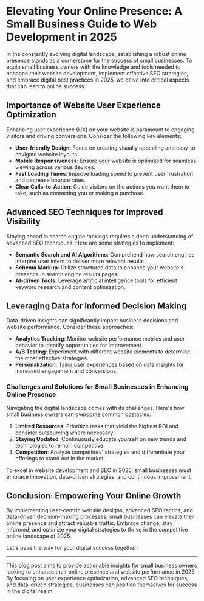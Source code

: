 # Elevating Your Online Presence: A Small Business Guide to Web Development in 2025

In the constantly evolving digital landscape, establishing a robust online presence stands as a cornerstone for the success of small businesses. To equip small business owners with the knowledge and tools needed to enhance their website development, implement effective SEO strategies, and embrace digital best practices in 2025, we delve into critical aspects that can lead to online success.

## Importance of Website User Experience Optimization

Enhancing user experience (UX) on your website is paramount to engaging visitors and driving conversions. Consider the following key elements:

- **User-friendly Design**: Focus on creating visually appealing and easy-to-navigate website layouts.
- **Mobile Responsiveness**: Ensure your website is optimized for seamless viewing across various devices.
- **Fast Loading Times**: Improve loading speed to prevent user frustration and decrease bounce rates.
- **Clear Calls-to-Action**: Guide visitors on the actions you want them to take, such as contacting you or making a purchase.

## Advanced SEO Techniques for Improved Visibility

Staying ahead in search engine rankings requires a deep understanding of advanced SEO techniques. Here are some strategies to implement:

- **Semantic Search and AI Algorithms**: Comprehend how search engines interpret user intent to deliver more relevant results.
- **Schema Markup**: Utilize structured data to enhance your website's presence in search engine results pages.
- **AI-driven Tools**: Leverage artificial intelligence tools for efficient keyword research and content optimization.

## Leveraging Data for Informed Decision Making

Data-driven insights can significantly impact business decisions and website performance. Consider these approaches:

- **Analytics Tracking**: Monitor website performance metrics and user behavior to identify opportunities for improvement.
- **A/B Testing**: Experiment with different website elements to determine the most effective strategies.
- **Personalization**: Tailor user experiences based on data insights for increased engagement and conversions.

### Challenges and Solutions for Small Businesses in Enhancing Online Presence

Navigating the digital landscape comes with its challenges. Here's how small business owners can overcome common obstacles:

1. **Limited Resources**: Prioritize tasks that yield the highest ROI and consider outsourcing where necessary.
2. **Staying Updated**: Continuously educate yourself on new trends and technologies to remain competitive.
3. **Competition**: Analyze competitors' strategies and differentiate your offerings to stand out in the market.

To excel in website development and SEO in 2025, small businesses must embrace innovation, data-driven strategies, and continuous improvement.

## Conclusion: Empowering Your Online Growth

By implementing user-centric website designs, advanced SEO tactics, and data-driven decision-making processes, small businesses can elevate their online presence and attract valuable traffic. Embrace change, stay informed, and optimize your digital strategies to thrive in the competitive online landscape of 2025.

Let's pave the way for your digital success together!

---
This blog post aims to provide actionable insights for small business owners looking to enhance their online presence and website performance in 2025. By focusing on user experience optimization, advanced SEO techniques, and data-driven strategies, businesses can position themselves for success in the digital realm.